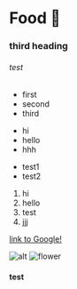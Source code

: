 # Food :blue_heart:
### third heading
###### test

* first 
* second 
* third

+ hi
+ hello
+ hhh

- test1
- test2


1. hi 
2. hello
3. test
4. jjj


  [link to Google!](http://google.com)
  

![alt](src)
![flower](https://images.pexels.com/photos/736230/pexels-photo-736230.jpeg?auto=compress&cs=tinysrgb&dpr=1&w=500)



#### test
